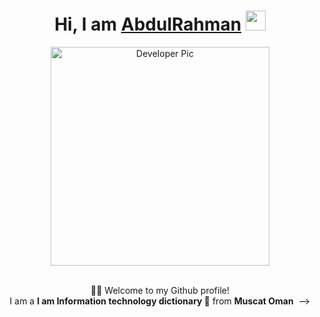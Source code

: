 <div align="center">
    <h1>Hi, I am <a href="https://aromalanil.in" target="_blank">AbdulRahman</a> <img
            src="https://media.giphy.com/media/hvRJCLFzcasrR4ia7z/giphy.gif" width="32"></h1>
    <img alt="Developer Pic"
        src="https://user-images.githubusercontent.com/49222186/110210369-58458c80-7eb7-11eb-9d6e-2129358b3098.png" width="350"/>
    <br/><br/>
    <p>🙏🏻 Welcome to my Github profile!<br />
        I am a <b>I am Information technology dictionary </b> 🚀 from <b>Muscat Oman</b> <img
           
</div> -->
